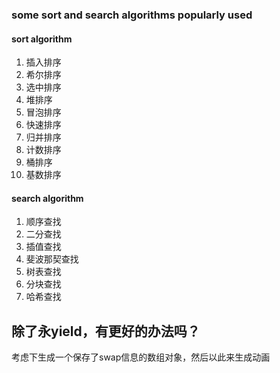 ### some sort and search algorithms popularly used

#### sort algorithm

1. 插入排序
2. 希尔排序
3. 选中排序
4. 堆排序
5. 冒泡排序
6. 快速排序
7. 归并排序
8. 计数排序
9. 桶排序
10. 基数排序

#### search algorithm

1. 顺序查找
2. 二分查找
3. 插值查找
4. 斐波那契查找
5. 树表查找
6. 分块查找
7. 哈希查找

## 除了永yield，有更好的办法吗？

考虑下生成一个保存了swap信息的数组对象，然后以此来生成动画